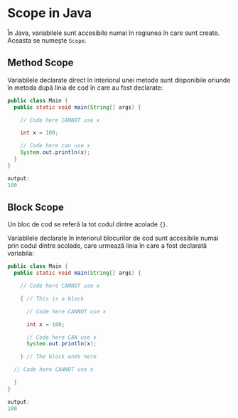 # Scope in Java

În Java, variabilele sunt accesibile numai în regiunea în care sunt create. Aceasta se numește `Scope`.

## Method Scope

Variabilele declarate direct în interiorul unei metode sunt disponibile oriunde în metoda după linia de cod în care au fost declarate:

```java
public class Main {
  public static void main(String[] args) {

    // Code here CANNOT use x

    int x = 100;

    // Code here can use x
    System.out.println(x);
  }
}

output:
100
```

## Block Scope

Un bloc de cod se referă la tot codul dintre acolade `{}`.

Variabilele declarate în interiorul blocurilor de cod sunt accesibile numai prin codul dintre acolade, care urmează linia în care a fost declarată variabila:

```java
public class Main {
  public static void main(String[] args) {

    // Code here CANNOT use x

    { // This is a block

      // Code here CANNOT use x

      int x = 100;

      // Code here CAN use x
      System.out.println(x);

    } // The block ends here

  // Code here CANNOT use x

  }
}

output:
100
```






